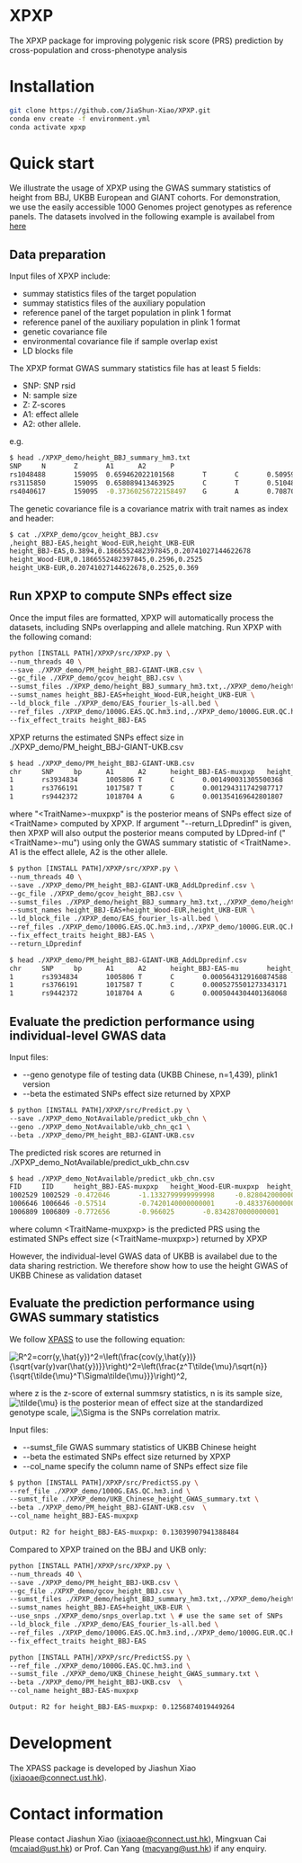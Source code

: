 # XPXP
The XPXP package for improving polygenic risk score (PRS) prediction by cross-population and cross-phenotype analysis

# Installation
```bash
git clone https://github.com/JiaShun-Xiao/XPXP.git
conda env create -f environment.yml
conda activate xpxp
```

# Quick start

We illustrate the usage of XPXP using the GWAS summary statistics of height from BBJ, UKBB European and GIANT cohorts. For demonstration, we use the easily accessible 1000 Genomes project genotypes as reference panels. The datasets involved in the following example is availabel from [here](https://www.dropbox.com/s/mirlt5fvr3zkxw4/XPXP_demo.tar.gz?dl=0)

## Data preparation

Input files of XPXP include:

- summay statistics files of the target population
- summay statistics files of the auxiliary population
- reference panel of the target population in plink 1 format
- reference panel of the auxiliary population in plink 1 format
- genetic covariance file
- environmental covariance file if sample overlap exist
- LD blocks file

The XPXP format GWAS summary statistics file has at least 5 fields:

- SNP: SNP rsid
- N: sample size
- Z: Z-scores
- A1: effect allele
- A2: other allele. 


e.g. 
```bash
$ head ./XPXP_demo/height_BBJ_summary_hm3.txt
SNP     N       Z       A1      A2      P
rs1048488       159095  0.659462022101568       T       C       0.509599125893493
rs3115850       159095  0.658089413463925       C       T       0.510480678080961
rs4040617       159095  -0.37360256722158497    G       A       0.708700023669772
```


The genetic covariance file is a covariance matrix with trait names as index and header:
```bash
$ cat ./XPXP_demo/gcov_height_BBJ.csv
,height_BBJ-EAS,height_Wood-EUR,height_UKB-EUR
height_BBJ-EAS,0.3894,0.1866552482397845,0.20741027144622678
height_Wood-EUR,0.1866552482397845,0.2596,0.2525
height_UKB-EUR,0.20741027144622678,0.2525,0.369
```


## Run XPXP to compute SNPs effect size

Once the imput files are formatted, XPXP will automatically process the datasets, including SNPs overlapping and allele matching.
Run XPXP with the following comand:
```bash
python [INSTALL PATH]/XPXP/src/XPXP.py \
--num_threads 40 \
--save ./XPXP_demo/PM_height_BBJ-GIANT-UKB.csv \
--gc_file ./XPXP_demo/gcov_height_BBJ.csv \
--sumst_files ./XPXP_demo/height_BBJ_summary_hm3.txt,./XPXP_demo/height_GIANT_summary_hm3.txt,./XPXP_demo/height_UKB_summary_hm3.txt \
--sumst_names height_BBJ-EAS+height_Wood-EUR,height_UKB-EUR \
--ld_block_file ./XPXP_demo/EAS_fourier_ls-all.bed \
--ref_files ./XPXP_demo/1000G.EAS.QC.hm3.ind,./XPXP_demo/1000G.EUR.QC.hm3.ind \
--fix_effect_traits height_BBJ-EAS
```

XPXP returns the estimated SNPs effect size in ./XPXP_demo/PM_height_BBJ-GIANT-UKB.csv
```bash
$ head ./XPXP_demo/PM_height_BBJ-GIANT-UKB.csv
chr     SNP     bp      A1      A2      height_BBJ-EAS-muxpxp   height_Wood-EUR-muxpxp  height_UKB-EUR-muxpxp
1       rs3934834       1005806 T       C       0.001490031305500368    0.0008587749623481179   0.001348694388142856
1       rs3766191       1017587 T       C       0.001294311742987717    0.0007056128453579005   0.0011593703907873875
1       rs9442372       1018704 A       G       0.001354169642801807    0.0007882917460030307   0.0009947411386104607
```

where "\<TraitName\>-muxpxp" is the posterior means of SNPs effect size of \<TraitName\> computed by XPXP. If argument "--return_LDpredinf" is given, then XPXP will also output the posterior means computed by LDpred-inf ("\<TraitName\>-mu") using only the GWAS summary statistic of \<TraitName\>. A1 is the effect allele, A2 is the other allele.

```bash
$ python [INSTALL PATH]/XPXP/src/XPXP.py \
--num_threads 40 \
--save ./XPXP_demo/PM_height_BBJ-GIANT-UKB_AddLDpredinf.csv \
--gc_file ./XPXP_demo/gcov_height_BBJ.csv \
--sumst_files ./XPXP_demo/height_BBJ_summary_hm3.txt,./XPXP_demo/height_GIANT_summary_hm3.txt,./XPXP_demo/height_UKB_summary_hm3.txt \
--sumst_names height_BBJ-EAS+height_Wood-EUR,height_UKB-EUR \
--ld_block_file ./XPXP_demo/EAS_fourier_ls-all.bed \
--ref_files ./XPXP_demo/1000G.EAS.QC.hm3.ind,./XPXP_demo/1000G.EUR.QC.hm3.ind \
--fix_effect_traits height_BBJ-EAS \
--return_LDpredinf

$ head ./XPXP_demo/PM_height_BBJ-GIANT-UKB_AddLDpredinf.csv
chr     SNP     bp      A1      A2      height_BBJ-EAS-mu       height_BBJ-EAS-muxpxp   height_Wood-EUR-mu      height_Wood-EUR-muxpxp  height_UKB-EUR-mu       height_UKB-EUR-muxpxp
1       rs3934834       1005806 T       C       0.0005643129160874588   0.001490031305500368    -6.687588995674362e-05  0.0008587749623481179   0.001128698464435024    0.001348694388142856
1       rs3766191       1017587 T       C       0.0005275501273343171   0.001294311742987717    -9.677694792123072e-05  0.0007056128453579005   0.0010440824756778855   0.0011593703907873875
1       rs9442372       1018704 A       G       0.0005044304401368068   0.001354169642801807    0.00018283924802650126  0.0007882917460030307   0.0006365824088935744   0.0009947411386104607
```


## Evaluate the prediction performance using individual-level GWAS data

Input files:

- --geno genotype file of testing data (UKBB Chinese, n=1,439), plink1 version
- --beta the estimated SNPs effect size returned by XPXP

```bash
$ python [INSTALL PATH]/XPXP/src/Predict.py \
--save ./XPXP_demo_NotAvailable/predict_ukb_chn \
--geno ./XPXP_demo_NotAvailable/ukb_chn_qc1 \
--beta ./XPXP_demo/PM_height_BBJ-GIANT-UKB.csv 
```
The predicted risk scores are returned in ./XPXP_demo_NotAvailable/predict_ukb_chn.csv
```bash
$ head ./XPXP_demo_NotAvailable/predict_ukb_chn.csv
FID     IID     height_BBJ-EAS-muxpxp   height_Wood-EUR-muxpxp  height_UKB-EUR-muxpxp
1002529 1002529 -0.472046       -1.1332799999999998     -0.8280420000000001
1006646 1006646 -0.57514        -0.7420140000000001     -0.48337600000000003
1006809 1006809 -0.772656       -0.966025       -0.8342870000000001
```
where column \<TraitName-muxpxp\> is the predicted PRS using the estimated SNPs effect size (\<TraitName-muxpxp\>) returned by XPXP

However, the individual-level GWAS data of UKBB is availabel due to the data sharing restriction. We therefore show how to use the height GWAS of UKBB Chinese as validation dataset

## Evaluate the prediction performance using GWAS summary statistics

We follow [XPASS](https://github.com/YangLabHKUST/XPASS) to use the following equation:

<img src="https://latex.codecogs.com/svg.image?R^2=corr(y,\hat{y})^2=\left(\frac{cov(y,\hat{y})}{\sqrt{var(y)var(\hat{y})}}\right)^2=\left(\frac{z^T\tilde{\mu}/\sqrt{n}}{\sqrt{\tilde{\mu}^T\Sigma\tilde{\mu}}}\right)^2," title="R^2=corr(y,\hat{y})^2=\left(\frac{cov(y,\hat{y})}{\sqrt{var(y)var(\hat{y})}}\right)^2=\left(\frac{z^T\tilde{\mu}/\sqrt{n}}{\sqrt{\tilde{\mu}^T\Sigma\tilde{\mu}}}\right)^2," />

where z is the z-score of external summsry statistics, n is its sample size, <img src="https://latex.codecogs.com/svg.image?\tilde{\mu}" title="\tilde{\mu}" /> is the posterior mean of effect size at the standardized genotype scale, <img src="https://latex.codecogs.com/svg.image?\Sigma" title="\Sigma" /> is the SNPs correlation matrix.

Input files:

- --sumst_file GWAS summary statistics of UKBB Chinese height
- --beta the estimated SNPs effect size returned by XPXP
- --col_name specify the column name of SNPs effect size file

```bash
$ python [INSTALL PATH]/XPXP/src/PredictSS.py \
--ref_file ./XPXP_demo/1000G.EAS.QC.hm3.ind \
--sumst_file ./XPXP_demo/UKB_Chinese_height_GWAS_summary.txt \
--beta ./XPXP_demo/PM_height_BBJ-GIANT-UKB.csv  \
--col_name height_BBJ-EAS-muxpxp

Output: R2 for height_BBJ-EAS-muxpxp: 0.13039907941388484
```

Compared to XPXP trained on the BBJ and UKB only:
```bash
python [INSTALL PATH]/XPXP/src/XPXP.py \
--num_threads 40 \
--save ./XPXP_demo/PM_height_BBJ-UKB.csv \
--gc_file ./XPXP_demo/gcov_height_BBJ.csv \
--sumst_files ./XPXP_demo/height_BBJ_summary_hm3.txt,./XPXP_demo/height_UKB_summary_hm3.txt \
--sumst_names height_BBJ-EAS+height_UKB-EUR \
--use_snps ./XPXP_demo/snps_overlap.txt \ # use the same set of SNPs
--ld_block_file ./XPXP_demo/EAS_fourier_ls-all.bed \
--ref_files ./XPXP_demo/1000G.EAS.QC.hm3.ind,./XPXP_demo/1000G.EUR.QC.hm3.ind \
--fix_effect_traits height_BBJ-EAS

python [INSTALL PATH]/XPXP/src/PredictSS.py \
--ref_file ./XPXP_demo/1000G.EAS.QC.hm3.ind \
--sumst_file ./XPXP_demo/UKB_Chinese_height_GWAS_summary.txt \
--beta ./XPXP_demo/PM_height_BBJ-UKB.csv  \
--col_name height_BBJ-EAS-muxpxp

Output: R2 for height_BBJ-EAS-muxpxp: 0.1256874019449264
```


# Development

The XPASS package is developed by Jiashun Xiao (jxiaoae@connect.ust.hk).

# Contact information

Please contact Jiashun Xiao (jxiaoae@connect.ust.hk), Mingxuan Cai (mcaiad@ust.hk) or Prof. Can Yang (macyang@ust.hk) if any enquiry.












